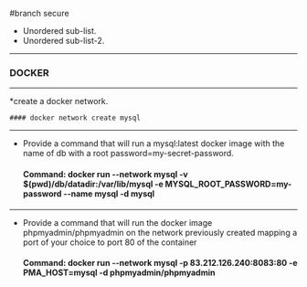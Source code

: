 #branch secure
* Unordered sub-list.
* Unordered sub-list-2.
***
### DOCKER

---

*create a docker network.

    #### docker network create mysql

---

* Provide a command that will run a mysql:latest docker image with the name of db with a root password=my-secret-password.

    #### Command: docker run --network mysql -v $(pwd)/db/datadir:/var/lib/mysql -e MYSQL_ROOT_PASSWORD=my-password --name mysql -d mysql

---

* Provide a command that will run the docker image phpmyadmin/phpmyadmin on the network previously created mapping a port of your choice to port 80 of the container

    #### Command: docker run --network mysql -p 83.212.126.240:8083:80 -e PMA_HOST=mysql -d phpmyadmin/phpmyadmin
